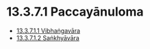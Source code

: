 # 13.3.7.1 Paccayānuloma

* [13.3.7.1.1 Vibhaṅgavāra](13.3.7.1/13.3.7.1.1.md)
* [13.3.7.1.2 Saṅkhyāvāra](13.3.7.1/13.3.7.1.2.md)
